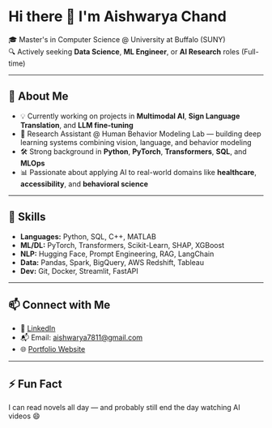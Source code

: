 # Hi there 👋 I'm Aishwarya Chand

🎓 Master's in Computer Science @ University at Buffalo (SUNY)  
🔍 Actively seeking **Data Science**, **ML Engineer**, or **AI Research** roles (Full-time)

---

## 🚀 About Me

- 💡 Currently working on projects in **Multimodal AI**, **Sign Language Translation**, and **LLM fine-tuning**
- 🔬 Research Assistant @ Human Behavior Modeling Lab — building deep learning systems combining vision, language, and behavior modeling
- 🛠️ Strong background in **Python**, **PyTorch**, **Transformers**, **SQL**, and **MLOps**
- 📊 Passionate about applying AI to real-world domains like **healthcare**, **accessibility**, and **behavioral science**

---

## 📌 Skills

- **Languages:** Python, SQL, C++, MATLAB
- **ML/DL:** PyTorch, Transformers, Scikit-Learn, SHAP, XGBoost
- **NLP:** Hugging Face, Prompt Engineering, RAG, LangChain
- **Data:** Pandas, Spark, BigQuery, AWS Redshift, Tableau
- **Dev:** Git, Docker, Streamlit, FastAPI

---

## 📫 Connect with Me

- 🔗 [LinkedIn](https://linkedin.com/in/aishwaryachand)
- 📬 Email: aishwarya7811@gmail.com
- 🌐 [Portfolio Website](https://aishwaryachand.dev) 

---

## ⚡ Fun Fact

I can read novels all day — and probably still end the day watching AI videos 😄
